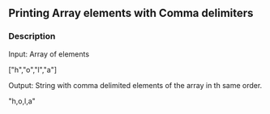 ## Printing Array elements with Comma delimiters

### Description

Input: Array of elements

["h","o","l","a"]

Output: String with comma delimited elements of the array in th same order.

"h,o,l,a"
